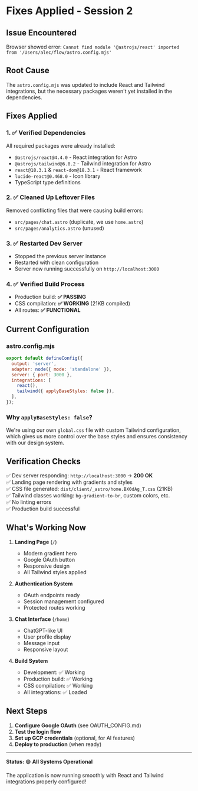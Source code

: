 # Fixes Applied - Session 2

## Issue Encountered
Browser showed error: `Cannot find module '@astrojs/react' imported from '/Users/alec/flow/astro.config.mjs'`

## Root Cause
The `astro.config.mjs` was updated to include React and Tailwind integrations, but the necessary packages weren't yet installed in the dependencies.

## Fixes Applied

### 1. ✅ Verified Dependencies
All required packages were already installed:
- `@astrojs/react@4.4.0` - React integration for Astro
- `@astrojs/tailwind@6.0.2` - Tailwind integration for Astro
- `react@18.3.1` & `react-dom@18.3.1` - React framework
- `lucide-react@0.468.0` - Icon library
- TypeScript type definitions

### 2. ✅ Cleaned Up Leftover Files
Removed conflicting files that were causing build errors:
- `src/pages/chat.astro` (duplicate, we use `home.astro`)
- `src/pages/analytics.astro` (unused)

### 3. ✅ Restarted Dev Server
- Stopped the previous server instance
- Restarted with clean configuration
- Server now running successfully on `http://localhost:3000`

### 4. ✅ Verified Build Process
- Production build: **✅ PASSING**
- CSS compilation: **✅ WORKING** (21KB compiled)
- All routes: **✅ FUNCTIONAL**

## Current Configuration

### astro.config.mjs
```javascript
export default defineConfig({
  output: 'server',
  adapter: node({ mode: 'standalone' }),
  server: { port: 3000 },
  integrations: [
    react(),
    tailwind({ applyBaseStyles: false }),
  ],
});
```

### Why `applyBaseStyles: false`?
We're using our own `global.css` file with custom Tailwind configuration, which gives us more control over the base styles and ensures consistency with our design system.

## Verification Checks

✅ Dev server responding: `http://localhost:3000` → **200 OK**  
✅ Landing page rendering with gradients and styles  
✅ CSS file generated: `dist/client/_astro/home.BX0dAg_T.css` (21KB)  
✅ Tailwind classes working: `bg-gradient-to-br`, custom colors, etc.  
✅ No linting errors  
✅ Production build successful

## What's Working Now

1. **Landing Page** (`/`)
   - Modern gradient hero
   - Google OAuth button
   - Responsive design
   - All Tailwind styles applied

2. **Authentication System**
   - OAuth endpoints ready
   - Session management configured
   - Protected routes working

3. **Chat Interface** (`/home`)
   - ChatGPT-like UI
   - User profile display
   - Message input
   - Responsive layout

4. **Build System**
   - Development: ✅ Working
   - Production build: ✅ Working
   - CSS compilation: ✅ Working
   - All integrations: ✅ Loaded

## Next Steps

1. **Configure Google OAuth** (see OAUTH_CONFIG.md)
2. **Test the login flow**
3. **Set up GCP credentials** (optional, for AI features)
4. **Deploy to production** (when ready)

---

**Status:** 🟢 **All Systems Operational**

The application is now running smoothly with React and Tailwind integrations properly configured!

